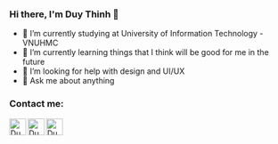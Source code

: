 ### Hi there, I'm Duy Thinh 👋

- 🔭 I’m currently studying at University of Information Technology - VNUHMC
- 🌱 I’m currently learning things that I think will be good for me in the future
- 🤔 I’m looking for help with design and UI/UX
- 💬 Ask me about anything
### Contact me:

[<img align="left" alt="Duy Thịnh | Facebook" width="30px" src="https://img.icons8.com/fluency/30/000000/facebook-new.png" />][facebook]
[<img align="left" alt="Duy Thịnh | Instagram" width="30px" src="https://img.icons8.com/fluency/30/000000/instagram-new.png" />][instagram]
[<img align="left" alt="Duy Thịnh | Gmail" width="30px" src="https://img.icons8.com/fluency/30/000000/gmail-new.png" />][gmail]

[facebook]: https://www.facebook.com/dduythinhhh/
[instagram]: https://www.instagram.com/duythinh_zezn/ 
[gmail]: mailto:thinh195thinh@gmail.com
